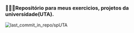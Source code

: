 <h3>👨🏽‍💻Repositório para meus exercicios, projetos da universidade(UTA).</h3>
    <img src="https://img.shields.io/github/last-commit/LiedsonDelgado/school_projects-UTA?color=00ff64" alt="last_commit_in_repo/spUTA"/>
